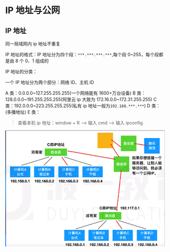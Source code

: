 # IP 地址与公网

## IP 地址

同一局域网内 ip 地址不重复

IP 地址的格式：IP 地址分为四个段：`***.***.***.***`,每个段 0~255，每个段都是由 8 个 0、1 组成的

IP 地址的分类：

一个 IP 地址分为两个部分：网络 ID、主机 ID

A 类：0.0.0.0~127.255.255.255(一个网络能有 1600+万台设备)
B 类：128.0.0.0~191.255.255.255(阿里云 ip 大致为 172.16.0.0~172.31.255.255)
C 类：192.0.0.0~223.255.255.255(私有 ip 地址一般为`192.168.***.***`)
D 类：(多播地址)
E 类：

> 查看本机 ip 地址：window + R --> 输入 cmd --> 输入 ipconfig

<img src="ip与公网.png" />

